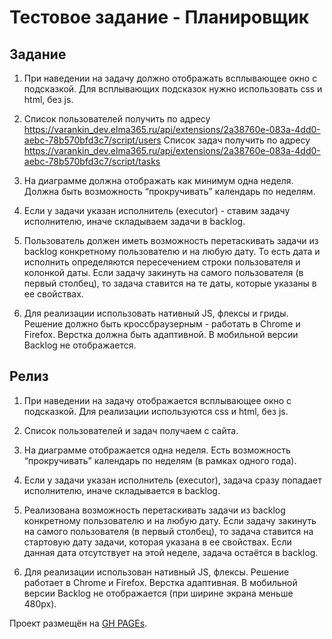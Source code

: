 # Тестовое задание - Планировщик

## Задание

1. При наведении на задачу должно отображать всплывающее окно с подсказкой. Для всплывающих подсказок нужно использовать css и html, без js.

2. Список пользователей получить по адресу https://varankin_dev.elma365.ru/api/extensions/2a38760e-083a-4dd0-aebc-78b570bfd3c7/script/users 
Список задач получить по адресу https://varankin_dev.elma365.ru/api/extensions/2a38760e-083a-4dd0-aebc-78b570bfd3c7/script/tasks

3. На диаграмме должна отображать как минимум одна неделя. Должна быть возможность “прокручивать” календарь по неделям.

4. Если у задачи указан исполнитель (executor)  - ставим задачу исполнителю, иначе складываем задачи в backlog.

5. Пользователь должен иметь возможность перетаскивать задачи из backlog конкретному пользователю и на любую дату. То есть дата и исполнить определяются пересечением строки пользователя и колонкой даты. Если задачу закинуть на самого пользователя (в первый столбец), то задача ставится на те даты, которые указаны в ее свойствах.

6. Для реализации использовать нативный JS, флексы и гриды. Решение должно быть кроссбраузерным - работать в Chrome и Firefox. Верстка должна быть адаптивной. В мобильной версии Backlog не отображается.

## Релиз

1. При наведении на задачу отображается всплывающее окно с подсказкой. Для реализации используются css и html, без js.

2. Список пользователей и задач получаем с сайта.

3. На диаграмме отображается одна неделя. Есть возможность “прокручивать” календарь по неделям (в рамках одного года).

4. Если у задачи указан исполнитель (executor), задача сразу попадает исполнителю, иначе складывается в backlog.

5. Реализована возможность перетаскивать задачи из backlog конкретному пользователю и на любую дату. Если задачу закинуть на самого пользователя (в первый столбец), то задача ставится на стартовую дату задачи, которая указана в ее свойствах. Если данная дата отсутствует на этой неделе, задача остаётся в backlog.

6. Для реализации использован нативный JS, флексы. Решение работает в Chrome и Firefox. Верстка адаптивная. В мобильной версии Backlog не отображается (при ширине экрана меньше 480px).

Проект размещён на [GH PAGEs](https://miardo.github.io/planner/).